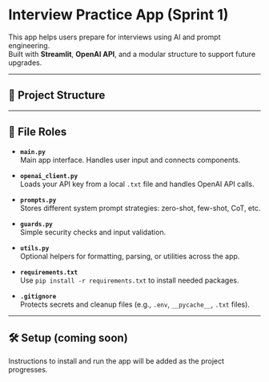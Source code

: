 # Interview Practice App (Sprint 1)

This app helps users prepare for interviews using AI and prompt engineering.  
Built with **Streamlit**, **OpenAI API**, and a modular structure to support future upgrades.

---

## 📁 Project Structure

---

## 📄 File Roles

- **`main.py`**  
  Main app interface. Handles user input and connects components.

- **`openai_client.py`**  
  Loads your API key from a local `.txt` file and handles OpenAI API calls.

- **`prompts.py`**  
  Stores different system prompt strategies: zero-shot, few-shot, CoT, etc.

- **`guards.py`**  
  Simple security checks and input validation.

- **`utils.py`**  
  Optional helpers for formatting, parsing, or utilities across the app.

- **`requirements.txt`**  
  Use `pip install -r requirements.txt` to install needed packages.

- **`.gitignore`**  
  Protects secrets and cleanup files (e.g., `.env`, `__pycache__`, `.txt` files).

---

## 🛠️ Setup (coming soon)

Instructions to install and run the app will be added as the project progresses.
